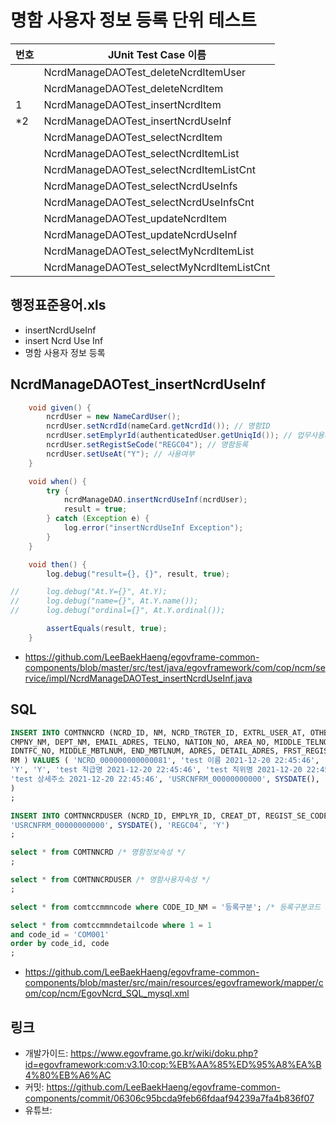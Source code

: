 # 명함 사용자 정보 등록 단위 테스트

|번호|JUnit Test Case 이름|
|-|-|
||NcrdManageDAOTest_deleteNcrdItemUser|
||NcrdManageDAOTest_deleteNcrdItem|
|1|NcrdManageDAOTest_insertNcrdItem|
|*2|NcrdManageDAOTest_insertNcrdUseInf|
||NcrdManageDAOTest_selectNcrdItem|
||NcrdManageDAOTest_selectNcrdItemList|
||NcrdManageDAOTest_selectNcrdItemListCnt|
||NcrdManageDAOTest_selectNcrdUseInfs|
||NcrdManageDAOTest_selectNcrdUseInfsCnt|
||NcrdManageDAOTest_updateNcrdItem|
||NcrdManageDAOTest_updateNcrdUseInf|
||NcrdManageDAOTest_selectMyNcrdItemList|
||NcrdManageDAOTest_selectMyNcrdItemListCnt|


## 행정표준용어.xls

- insertNcrdUseInf
- insert Ncrd Use Inf
- 명함 사용자 정보 등록

## NcrdManageDAOTest_insertNcrdUseInf

```java
	void given() {
		ncrdUser = new NameCardUser();
		ncrdUser.setNcrdId(nameCard.getNcrdId()); // 명함ID
		ncrdUser.setEmplyrId(authenticatedUser.getUniqId()); // 업무사용자ID
		ncrdUser.setRegistSeCode("REGC04"); // 명함등록
		ncrdUser.setUseAt("Y"); // 사용여부
	}

	void when() {
		try {
			ncrdManageDAO.insertNcrdUseInf(ncrdUser);
			result = true;
		} catch (Exception e) {
			log.error("insertNcrdUseInf Exception");
		}
	}

	void then() {
		log.debug("result={}, {}", result, true);

//		log.debug("At.Y={}", At.Y);
//		log.debug("name={}", At.Y.name());
//		log.debug("ordinal={}", At.Y.ordinal());

		assertEquals(result, true);
	}
```

- https://github.com/LeeBaekHaeng/egovframe-common-components/blob/master/src/test/java/egovframework/com/cop/ncm/service/impl/NcrdManageDAOTest_insertNcrdUseInf.java

## SQL

```sql
INSERT INTO COMTNNCRD (NCRD_ID, NM, NCRD_TRGTER_ID, EXTRL_USER_AT, OTHBC_AT, CLSF_NM, OFCPS_NM, 
CMPNY_NM, DEPT_NM, EMAIL_ADRES, TELNO, NATION_NO, AREA_NO, MIDDLE_TELNO, END_TELNO, MBTLNUM, 
IDNTFC_NO, MIDDLE_MBTLNUM, END_MBTLNUM, ADRES, DETAIL_ADRES, FRST_REGISTER_ID, FRST_REGIST_PNTTM, 
RM ) VALUES ( 'NCRD_000000000000081', 'test 이름 2021-12-20 22:45:46', 'USRCNFRM_00000000000', 
'Y', 'Y', 'test 직급명 2021-12-20 22:45:46', 'test 직위명 2021-12-20 22:45:46', 'test 회사명 2021-12-20 22:45:46', 'test 부서명 2021-12-20 22:45:46', 'test 이메일주소 2021-12-20 22:45:46', 'test 전화번호', 'test 국가번호', '0000', '0000', '0000', '010', 'test 식별번호', '0000', '0000', 'test 주소 2021-12-20 22:45:46', 
'test 상세주소 2021-12-20 22:45:46', 'USRCNFRM_00000000000', SYSDATE(), 'test 비고 2021-12-20 22:45:46' 
)
;

INSERT INTO COMTNNCRDUSER (NCRD_ID, EMPLYR_ID, CREAT_DT, REGIST_SE_CODE, USE_AT) VALUES ('NCRD_000000000000081', 
'USRCNFRM_00000000000', SYSDATE(), 'REGC04', 'Y')
;

select * from COMTNNCRD /* 명함정보속성 */
;

select * from COMTNNCRDUSER /* 명함사용자속성 */
;

select * from comtccmmncode where CODE_ID_NM = '등록구분'; /* 등록구분코드 */

select * from comtccmmndetailcode where 1 = 1
and code_id = 'COM001'
order by code_id, code
;
```

- https://github.com/LeeBaekHaeng/egovframe-common-components/blob/master/src/main/resources/egovframework/mapper/com/cop/ncm/EgovNcrd_SQL_mysql.xml

## 링크

- 개발가이드: https://www.egovframe.go.kr/wiki/doku.php?id=egovframework:com:v3.10:cop:%EB%AA%85%ED%95%A8%EA%B4%80%EB%A6%AC
- 커밋: https://github.com/LeeBaekHaeng/egovframe-common-components/commit/06306c95bcda9feb66fdaaf94239a7fa4b836f07
- 유튜브: 
